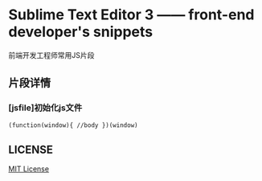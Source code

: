Sublime Text Editor 3 —— front-end developer's snippets
==========================================
前端开发工程师常用JS片段
## 片段详情
### [jsfile]初始化js文件
`
(function(window){
    //body
})(window)
`
## LICENSE
[MIT License](https://raw.githubusercontent.com/leftstick/sublime-javascript-snippets-plugin/master/LICENSE)